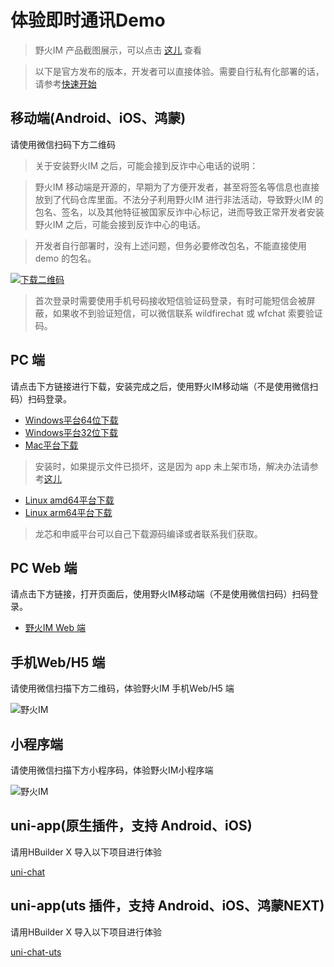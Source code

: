 # 体验即时通讯Demo
> 野火IM 产品截图展示，可以点击 [这儿](https://static.wildfirechat.cn/wf-gallery.html) 查看

> 以下是官方发布的版本，开发者可以直接体验。需要自行私有化部署的话，请参考[快速开始](https://docs.wildfirechat.cn/quick_start/)

## 移动端(Android、iOS、鸿蒙)

请使用微信扫码下方二维码
> 关于安装野火IM 之后，可能会接到反诈中心电话的说明：

> 野火IM 移动端是开源的，早期为了方便开发者，甚至将签名等信息也直接放到了代码仓库里面。不法分子利用野火IM 进行非法活动，导致野火IM 的包名、签名，以及其他特征被国家反诈中心标记，进而导致正常开发者安装野火IM 之后，可能会接到反诈中心的电话。

> 开发者自行部署时，没有上述问题，但务必要修改包名，不能直接使用 demo 的包名。

 <a href="https://static.wildfirechat.cn/download-demo.html" target="_blank">
  <img src="https://static.wildfirechat.cn/download_qrcode.png" alt="下载二维码" />
</a>

> 首次登录时需要使用手机号码接收短信验证码登录，有时可能短信会被屏蔽，如果收不到验证短信，可以微信联系 wildfirechat 或 wfchat 索要验证码。

## PC 端

请点击下方链接进行下载，安装完成之后，使用野火IM移动端（不是使用微信扫码）扫码登录。
* [Windows平台64位下载](https://static.wildfirechat.cn/%E9%87%8E%E7%81%ABIM-1.1.0-win-x64-setup.exe)
* [Windows平台32位下载](https://static.wildfirechat.cn/%E9%87%8E%E7%81%ABIM-1.1.0-win-ia32-setup.exe)
* [Mac平台下载](https://static.wildfirechat.cn/%E9%87%8E%E7%81%ABIM-1.1.0-mac-universal.dmg)
> 安装时，如果提示文件已损坏，这是因为 app 未上架市场，解决办法请参考[这儿](https://blog.csdn.net/Jeremy321321/article/details/136156228)
* [Linux amd64平台下载](https://static.wildfirechat.cn/%E9%87%8E%E7%81%ABIM-1.1.0-linux-x86_64.AppImage)
* [Linux arm64平台下载](https://static.wildfirechat.cn/%E9%87%8E%E7%81%ABIM-1.1.0-linux-arm64.AppImage)
> 龙芯和申威平台可以自己下载源码编译或者联系我们获取。

## PC Web 端

请点击下方链接，打开页面后，使用野火IM移动端（不是使用微信扫码）扫码登录。
* [野火IM Web 端](https://web.wildfirechat.cn)

## 手机Web/H5 端

请使用微信扫描下方二维码，体验野火IM 手机Web/H5 端

 ![野火IM](https://static.wildfirechat.cn/mobile-web.png?imageView2/1/w/260/h/260)


## 小程序端

请使用微信扫描下方小程序码，体验野火IM小程序端

 ![野火IM](https://static.wildfirechat.cn/qx.jpeg)

## uni-app(原生插件，支持 Android、iOS)
请用HBuilder X 导入以下项目进行体验

[uni-chat](https://github.com/wildfirechat/uni-chat)

## uni-app(uts 插件，支持 Android、iOS、鸿蒙NEXT)
请用HBuilder X 导入以下项目进行体验

[uni-chat-uts](https://github.com/wildfirechat/uni-chat-uts)
